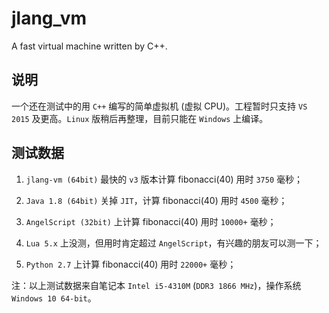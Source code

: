 # jlang_vm

A fast virtual machine written by C++.

## 说明

一个还在测试中的用 `C++` 编写的简单虚拟机 (虚拟 CPU)。工程暂时只支持 `VS 2015` 及更高。`Linux` 版稍后再整理，目前只能在 `Windows` 上编译。

## 测试数据

1. `jlang-vm (64bit)` 最快的 `v3` 版本计算 fibonacci(40) 用时 `3750` 毫秒；

2. `Java 1.8 (64bit)` 关掉 `JIT`，计算 fibonacci(40) 用时 `4500` 毫秒；

3. `AngelScript (32bit)` 上计算  fibonacci(40) 用时 `10000+` 毫秒；

4. `Lua 5.x` 上没测，但用时肯定超过 `AngelScript`，有兴趣的朋友可以测一下；

5. `Python 2.7` 上计算 fibonacci(40) 用时 `22000+` 毫秒；

注：以上测试数据来自笔记本 `Intel i5-4310M` (`DDR3 1866 MHz`)，操作系统 `Windows 10 64-bit`。
